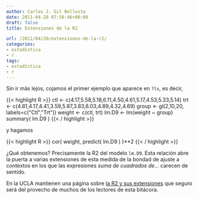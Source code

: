 ```yaml
---
author: Carlos J. Gil Bellosta
date: 2011-04-28 07:58:46+00:00
draft: false
title: Extensiones de la R2

url: /2011/04/28/extensiones-de-la-r2/
categories:
- estadística
- r
tags:
- estadística
- r
---
```


Sin ir más lejos, cojamos el primer ejemplo que aparece en `?ls`, es decir,


{{< highlight R >}}
ctl <- c(4.17,5.58,5.18,6.11,4.50,4.61,5.17,4.53,5.33,5.14)
trt <- c(4.81,4.17,4.41,3.59,5.87,3.83,6.03,4.89,4.32,4.69)
group <- gl(2,10,20, labels=c("Ctl","Trt"))
weight <- c(ctl, trt)
lm.D9 <- lm(weight ~ group)
summary( lm.D9 )
{{< / highlight >}}


y hagamos


{{< highlight R >}}
cor( weight, predict( lm.D9 ) )**2
{{< / highlight >}}


¿Qué obtenemos? Precisamente la R2 del modelo `lm.D9`. Esta relación abre la puerta a varias extensiones de esta medida de la bondad de ajuste a contextos en los que las expresiones _suma de cuadrados de..._ carecen de sentido.

En la UCLA mantienen una página sobre [la R2 y sus extensiones](http://www.ats.ucla.edu/stat/mult_pkg/faq/general/psuedo_rsquareds.htm) que seguro será del provecho de muchos de los lectores de esta bitácora.
